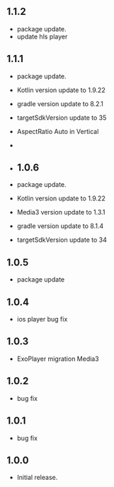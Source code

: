 ## 1.1.2

* package update.
* update hls player 

## 1.1.1
* package update.
* Kotlin version update to 1.9.22
* gradle version update to 8.2.1
* targetSdkVersion update to 35
* AspectRatio Auto in Vertical
* 
* ## 1.0.6

* package update.
* Kotlin version update to 1.9.22
* Media3 version update to 1.3.1
* gradle version update to 8.1.4
* targetSdkVersion update to 34

## 1.0.5

* package update

## 1.0.4

* ios player bug fix

## 1.0.3

* ExoPlayer migration Media3

## 1.0.2

* bug fix

## 1.0.1

* bug fix

## 1.0.0

* Initial release.
